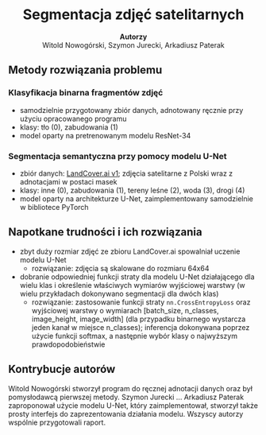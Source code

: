 <h1 style="text-align: center"> <b>Segmentacja zdjęć satelitarnych</b> </h1>

<div style="text-align: center"> <b>Autorzy</b> </div>
<div style="text-align: center"> Witold Nowogórski, Szymon Jurecki, Arkadiusz Paterak </div>

## Metody rozwiązania problemu

### Klasyfikacja binarna fragmentów zdjęć

- samodzielnie przygotowany zbiór danych, adnotowany ręcznie przy użyciu opracowanego programu
- klasy: tło (0), zabudowania (1)
- model oparty na pretrenowanym modelu ResNet-34

### Segmentacja semantyczna przy pomocy modelu U-Net

- zbiór danych: [LandCover.ai v1](https://landcover.ai.linuxpolska.com/#dataset); zdjęcia satelitarne z Polski wraz z adnotacjami w postaci masek
- klasy: inne (0), zabudowania (1), tereny leśne (2), woda (3), drogi (4)
- model oparty na architekturze U-Net, zaimplementowany samodzielnie w bibliotece PyTorch

## Napotkane trudności i ich rozwiązania

- zbyt duży rozmiar zdjęć ze zbioru LandCover.ai spowalniał uczenie modelu U-Net
    - rozwiązanie: zdjęcia są skalowane do rozmiaru 64x64
- dobranie odpowiedniej funkcji straty dla modelu U-Net działającego dla wielu klas i określenie właściwych wymiarów wyjściowej warstwy (w wielu przykładach dokonywano segmentacji dla dwóch klas)
    - rozwiązanie: zastosowanie funkcji straty `nn.CrossEntropyLoss` oraz wyjściowej warstwy o wymiarach [batch_size, n_classes, image_height, image_width] (dla przypadku binarnego wystarcza jeden kanał w miejsce n_classes); inferencja dokonywana poprzez użycie funkcji softmax, a następnie wybór klasy o najwyższym prawdopodobieństwie

## Kontrybucje autorów

Witold Nowogórski stworzył program do ręcznej adnotacji danych oraz był pomysłodawcą pierwszej metody. Szymon Jurecki ... Arkadiusz Paterak zaproponował użycie modelu U-Net, który zaimplementował, stworzył także prosty interfejs do zaprezentowania działania modelu. Wszyscy autorzy wspólnie przygotowali raport.